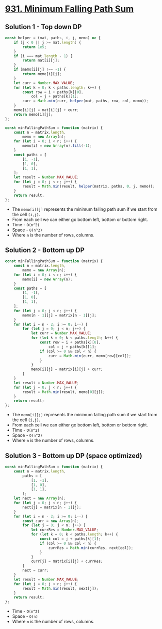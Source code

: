 # [931. Minimum Falling Path Sum](https://leetcode.com/problems/minimum-falling-path-sum/)

## Solution 1 - Top down DP

```js
const helper = (mat, paths, i, j, memo) => {
    if (j < 0 || j >= mat.length) {
        return 1e5;
    }
    if (i === mat.length - 1) {
        return mat[i][j];
    }
    if (memo[i][j] !== -1) {
        return memo[i][j];
    }
    let curr = Number.MAX_VALUE;
    for (let k = 0; k < paths.length; k++) {
        const row = i + paths[k][0],
            col = j + paths[k][1];
        curr = Math.min(curr, helper(mat, paths, row, col, memo));
    }
    memo[i][j] = mat[i][j] + curr;
    return memo[i][j];
};

const minFallingPathSum = function (matrix) {
    const n = matrix.length,
        memo = new Array(n);
    for (let i = 0; i < n; i++) {
        memo[i] = new Array(n).fill(-1);
    }
    const paths = [
        [1, -1],
        [1, 0],
        [1, 1],
    ];
    let result = Number.MAX_VALUE;
    for (let j = 0; j < n; j++) {
        result = Math.min(result, helper(matrix, paths, 0, j, memo));
    }
    return result;
};
```

-   The `memo[i][j]` represents the minimum falling path sum if we start from the cell `(i,j)`.
-   From each cell we can either go bottom left, bottom or bottom right.
-   Time - `O(n^2)`
-   Space - `O(n^2)`
-   Where `n` is the number of rows, columns.

## Solution 2 - Bottom up DP

```js
const minFallingPathSum = function (matrix) {
    const n = matrix.length,
        memo = new Array(n);
    for (let i = 0; i < n; i++) {
        memo[i] = new Array(n);
    }
    const paths = [
        [1, -1],
        [1, 0],
        [1, 1],
    ];
    for (let j = 0; j < n; j++) {
        memo[n - 1][j] = matrix[n - 1][j];
    }
    for (let i = n - 2; i >= 0; i--) {
        for (let j = 0; j < n; j++) {
            let curr = Number.MAX_VALUE;
            for (let k = 0; k < paths.length; k++) {
                const row = i + paths[k][0],
                    col = j + paths[k][1];
                if (col >= 0 && col < n) {
                    curr = Math.min(curr, memo[row][col]);
                }
            }
            memo[i][j] = matrix[i][j] + curr;
        }
    }
    let result = Number.MAX_VALUE;
    for (let j = 0; j < n; j++) {
        result = Math.min(result, memo[0][j]);
    }
    return result;
};
```

-   The `memo[i][j]` represents the minimum falling path sum if we start from the cell `(i,j)`.
-   From each cell we can either go bottom left, bottom or bottom right.
-   Time - `O(n^2)`
-   Space - `O(n^2)`
-   Where `n` is the number of rows, columns.

## Solution 3 - Bottom up DP (space optimized)

```js
const minFallingPathSum = function (matrix) {
    const n = matrix.length,
        paths = [
            [1, -1],
            [1, 0],
            [1, 1],
        ];
    let next = new Array(n);
    for (let j = 0; j < n; j++) {
        next[j] = matrix[n - 1][j];
    }
    for (let i = n - 2; i >= 0; i--) {
        const curr = new Array(n);
        for (let j = 0; j < n; j++) {
            let currRes = Number.MAX_VALUE;
            for (let k = 0; k < paths.length; k++) {
                const col = j + paths[k][1];
                if (col >= 0 && col < n) {
                    currRes = Math.min(currRes, next[col]);
                }
            }
            curr[j] = matrix[i][j] + currRes;
        }
        next = curr;
    }
    let result = Number.MAX_VALUE;
    for (let j = 0; j < n; j++) {
        result = Math.min(result, next[j]);
    }
    return result;
};
```

-   Time - `O(n^2)`
-   Space - `O(n)`
-   Where `n` is the number of rows, columns.
